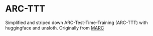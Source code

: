 # ARC-TTT

Simplified and striped down ARC-Test-Time-Training (ARC-TTT) with huggingface and unsloth.
Originally from [MARC](https://github.com/ekinakyurek/marc/tree/main)
